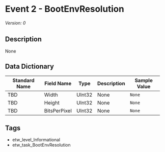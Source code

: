 # Event 2 - BootEnvResolution
###### Version: 0

## Description
None

## Data Dictionary
|Standard Name|Field Name|Type|Description|Sample Value|
|---|---|---|---|---|
|TBD|Width|UInt32|None|`None`|
|TBD|Height|UInt32|None|`None`|
|TBD|BitsPerPixel|UInt32|None|`None`|

## Tags
* etw_level_Informational
* etw_task_BootEnvResolution